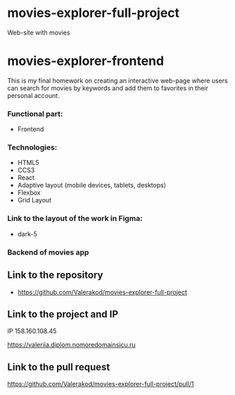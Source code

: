 # movies-explorer-full-project
Web-site with movies

# movies-explorer-frontend

This is my final homework on creating an interactive web-page where users can search for movies by keywords and add them to favorites in their personal account.

### Functional part:
+ Frontend


### Technologies:
+ HTML5
+ CCS3
+ React
+ Adaptive layout (mobile devices, tablets, desktops)
+ Flexbox
+ Grid Layout

### Link to the layout of the work in Figma:
- dark-5

### Backend of movies app


## Link to the repository 
- https://github.com/Valerakod/movies-explorer-full-project

## Link to the project and IP

IP 158.160.108.45

https://valeriia.diplom.nomoredomainsicu.ru

## Link to the pull request

https://github.com/Valerakod/movies-explorer-full-project/pull/1
